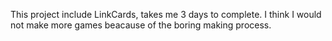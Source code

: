 This project include LinkCards, takes me 3 days to complete. I think I would not make more games beacause of the boring making process.
